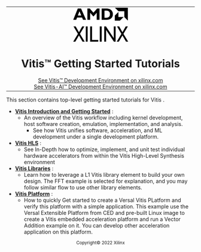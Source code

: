 <table width="100%">
 <tr width="100%">
    <td align="center"><img src="https://raw.githubusercontent.com/Xilinx/Image-Collateral/main/xilinx-logo.png" width="30%"/><h1>Vitis™ Getting Started Tutorials</h1>
    <a href="https://www.xilinx.com/products/design-tools/vitis.html">See Vitis™ Development Environment on xilinx.com</br></a>
    <a href="https://www.xilinx.com/products/design-tools/vitis/vitis-ai.html">See Vitis-AI™ Development Environment on xilinx.com</a>
    </td>
 </tr>
</table>
This section contains top-level getting started tutorials for Vitis
.

* [**Vitis Introduction and Getting Started**](./Vitis) :
  + An overview of the Vitis workflow including kernel development, host software creation, emulation,
    implementation, and analysis.
    * See how Vitis unifies software, acceleration, and ML development under a single development platform.
* [**Vitis HLS**](./Vitis_HLS) :
  * See In-Depth how to optimize, implement, and unit test individual hardware accelerators from within the Vitis High-Level Synthesis environment
* [**Vitis Libraries**](./Vitis_Libraries) :
  * Learn how to leverage a L1 Vitis library element to build your own design. The FFT example is selected for explanation, and you may follow similar flow to use other library elements.
* [**Vitis Platform**](./Vitis_Platform) :
  * How to quickly Get started to create a Versal Vitis PLatform and verify this platform with a simple application.
  This example use the Versal Extensible Platform from CED and pre-built Linux image to create a Vitis embedded acceleration platform and run a Vector Addition example on it. You can develop other acceleration application on this platform.

<p align="center"><sup>Copyright&copy; 2022 Xilinx</sup></p>
